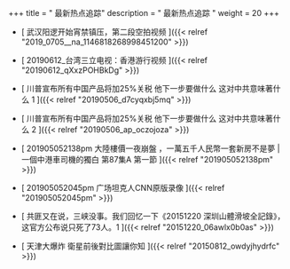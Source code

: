 +++
title = "  最新热点追踪"
description = "  最新热点追踪  "
weight = 20
+++



* [ 武汉阳逻开始宵禁镇压，第二段空拍视频 ]({{< relref "2019_0705__na_1146818268998451200" >}})


* [  20190612_台湾三立电视：香港游行视频  ]({{< relref "20190612_qXxzPOHBkDg" >}})


* [  川普宣布所有中国产品将加25%关税 他下一步要做什么 这对中共意味著什么 1 ]({{< relref "20190506_d7cyqxbj5mq" >}})


* [  川普宣布所有中国产品将加25%关税 他下一步要做什么 这对中共意味著什么 2 ]({{< relref "20190506_ap_oczojoza" >}})


* [  201905052138pm  大陸樓價一夜崩盤 ，一萬五千人民幣一套新房不是夢 | 一個中港車司機的獨白 第87集A 第一節 ]({{< relref "201905052138pm" >}})


* [  201905052045pm 广场坦克人CNN原版录像  ]({{< relref "201905052045pm" >}})


* [  共匪又在说，三峡没事。我们回忆一下《20151220 深圳山體滑坡全記錄》，这官方公布说只死了73人。1 ]({{< relref "20151220_06awlx0b0as" >}})


* [  天津大爆炸 衛星前後對比圖讓你知  ]({{< relref "20150812_owdyjhydrfc" >}})

